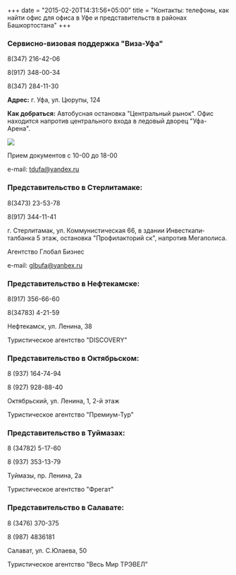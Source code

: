 +++
date = "2015-02-20T14:31:56+05:00"
title = "Контакты: телефоны, как найти офис для офиса в Уфе и представительств в районах Башкортостана"
+++

### Сервисно-визовая поддержка "Виза-Уфа"
 
  8(347) 216-42-06
 
  8(917) 348-00-34
 
  8(347) 284-11-30

 **Адрес:** г. Уфа, ул. Цюрупы, 124
  
  **Как добраться:** Автобусная остановка "Центральный рынок".
 Офис находится напротив центрального входа в ледовый дворец "Уфа-Арена".


<img src="/img/office.jpg" class="img-thumbnail">


Прием документов с 10-00 до 18-00
  
  e-mail: tdufa@yandex.ru




### Представительство в Стерлитамаке:


  8(3473) 23-53-78
  
  8(917) 344-11-41
  
  г. Стерлитамак, ул. Коммунисти­ческая 66, в здании Инвесткапи­талбанка 5 этаж, остановка "Профилакто­рий ск", напротив Мегаполиса.
  
  Агентство Глобал Бизнес
  
  e-mail: glbufa@yanbex.ru




### Представительство в Нефтекамске:
  
  8(917) 356-66-60

  8(34783) 4-21-59
  
  Нефтекамск, ул. Ленина, 38
  
  Туристическое агентство "DISCOVERY"
 

 
 
 

### Представительство в Октябрьском:
  
  8 (937) 164-74-94

  8 (927) 928-88-40
  
  Октябрьский, ул. Ленина, 1, 2-й этаж
  
  Туристическое агентство "Премиум-Тур"
 



### Представительство в Туймазах:
  
  8 (34782) 5-17-60

  8 (937) 353-13-79
  
  Туймазы, пр. Ленина, 2а
  
  Туристическое агентство "Фрегат"
  
  
### Представительство в Салавате:
  
  8 (3476) 370-375

  8 (987) 4836181
  
  Салават, ул. С.Юлаева, 50
  
  Туристическое агентство "Весь Мир ТРЭВЕЛ"
